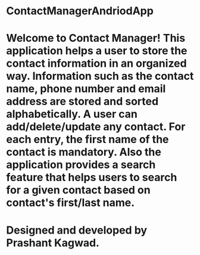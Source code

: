 # ContactManagerAndriodApp

# Welcome to Contact Manager! This application helps a user to store the contact information in an organized way. Information such as the contact name, phone number and email address are stored and sorted alphabetically. A user can add/delete/update any contact. For each entry, the first name of the contact is mandatory. Also the application provides a search feature that helps users to search for a given contact based on contact's first/last name. 

# Designed and developed by Prashant Kagwad.
